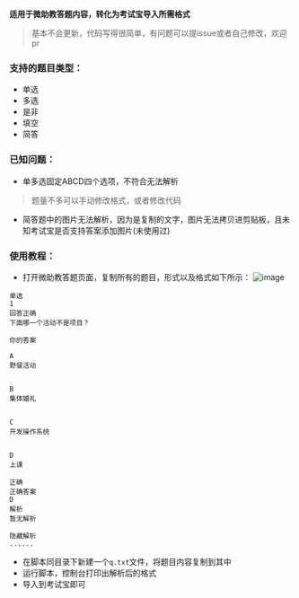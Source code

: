 **适用于微助教答题内容，转化为考试宝导入所需格式**
> 基本不会更新，代码写得很简单，有问题可以提issue或者自己修改，欢迎pr

### 支持的题目类型：
- 单选
- 多选
- 是非
- 填空
- 简答

### 已知问题：
- 单多选固定ABCD四个选项，不符合无法解析
> 题量不多可以手动修改格式，或者修改代码
- 简答题中的图片无法解析，因为是复制的文字，图片无法拷贝进剪贴板，且未知考试宝是否支持答案添加图片(未使用过)

### 使用教程：
- 打开微助教答题页面，复制所有的题目，形式以及格式如下所示：
![image](https://github.com/ZJamss/wzj_reg_parse/assets/76551468/b034d161-1929-4f05-a213-cd94415e94f1)
```
单选
1
回答正确
下面哪一个活动不是项目？

你的答案

A
野餐活动


B
集体婚礼


C
开发操作系统


D
上课

正确
正确答案
D
解析
暂无解析

隐藏解析
......
```
- 在脚本同目录下新建一个`q.txt`文件，将题目内容复制到其中
- 运行脚本，控制台打印出解析后的格式
- 导入到考试宝即可
